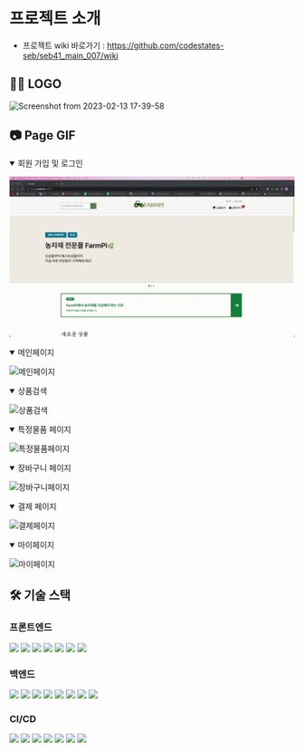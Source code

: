 
# **프로젝트 소개**

- 프로젝트 wiki 바로가기 : https://github.com/codestates-seb/seb41_main_007/wiki
## **👨‍🌾 LOGO**
![Screenshot from 2023-02-13 17-39-58](https://user-images.githubusercontent.com/93567754/218410220-0b14790a-5f77-4f9f-934d-b33a97df028c.png)

    
## 📷 Page GIF
<details open>
<summary> 회원 가입 및 로그인</summary>

![리뷰기능](https://github.com/Ksiyeong/FarmAndPeople-gif/blob/main/%ED%9A%8C%EC%9B%90%EA%B0%80%EC%9E%85%EB%B0%8F%EB%A1%9C%EA%B7%B8%EC%9D%B8.gif?raw=true)
</details>
<details open>
<summary>메인페이지</summary>

![메인페이지](https://github.com/Ksiyeong/FarmAndPeople-gif/blob/main/%EB%A9%94%EC%9D%B8%ED%8E%98%EC%9D%B4%EC%A7%80.gif?raw=true)
</details>
<details open>
<summary>상품검색</summary>

![상품검색](https://github.com/Ksiyeong/FarmAndPeople-gif/blob/main/%EC%83%81%ED%92%88%EA%B2%80%EC%83%89.gif?raw=true)
</details>
<details open>
<summary>특정물품 페이지</summary>

![특정물품페이지](https://github.com/Ksiyeong/FarmAndPeople-gif/blob/main/%ED%8A%B9%EC%A0%95%EB%AC%BC%ED%92%88%ED%8E%98%EC%9D%B4%EC%A7%80.gif?raw=true)
</details>
<details open>
<summary>장바구니 페이지</summary>

![장바구니페이지](https://github.com/Ksiyeong/FarmAndPeople-gif/blob/main/%EC%9E%A5%EB%B0%94%EA%B5%AC%EB%8B%88%ED%8E%98%EC%9D%B4%EC%A7%80.gif?raw=true)
</details>
<details open>
<summary>결제 페이지</summary>

![결제페이지](https://user-images.githubusercontent.com/107738517/215788133-63edb67b-0343-4e7d-81ce-e7c7513f2cbd.gif)

</details>
<details open>
<summary>마이페이지</summary>

![마이페이지](https://github.com/Ksiyeong/FarmAndPeople-gif/blob/main/%EB%A7%88%EC%9D%B4%ED%8E%98%EC%9D%B4%EC%A7%80.gif?raw=true)
</details>

## **🛠️ 기술 스택**

### 프론트엔드

<img src="https://img.shields.io/badge/React-61DAFB?style=for-the-badge&logo=React&logoColor=white"> <img src="https://img.shields.io/badge/TypeScript-007ACC?style=for-the-badge&logo=typescript&logoColor=white"> <img src="https://img.shields.io/badge/Tailwind_CSS-38B2AC?style=for-the-badge&logo=tailwind-css&logoColor=white"> <img src="https://img.shields.io/badge/React%20Query-FF4154?style=for-the-badge&logo=React%20Query&logoColor=white"> <img src="https://img.shields.io/badge/Styled Component-DB7093?style=for-the-badge&logo=styled-components&logoColor=white"> <img src="https://img.shields.io/badge/Redux Toolkit-764ABC?style=for-the-badge&logo=Redux&logoColor=white"> <img src="https://img.shields.io/badge/Axios-5A29E4?style=for-the-badge&logo=Axios&logoColor=white">

### 백엔드
<img src="https://img.shields.io/badge/JAVA-007396?style=for-the-badge&logo=java&logoColor=white"> <img src="https://img.shields.io/badge/Spring Boot-6DB33F?style=for-the-badge&logo=Spring Boot&logoColor=white"> <img src="https://img.shields.io/badge/Spring Security-6DB33F?style=for-the-badge&logo=Spring Security&logoColor=white"> <img src="https://img.shields.io/badge/Spring Data Jpa-6DB33F?style=for-the-badge"> <img src="https://img.shields.io/badge/Query%20Dsl-59666C?style=for-the-badge&logo=&logoColor=white"> <img src="https://img.shields.io/badge/MySQL-4479A1?style=for-the-badge&logo=MySQL&logoColor=white"> <img src="https://img.shields.io/badge/JSON%20Web%20Tokens-000000?style=for-the-badge&logo=JSON%20Web%20Tokens&logoColor=white"> <img src="https://img.shields.io/badge/OAuth2.0-000000?style=for-the-badge&logo=&logoColor=white">

### CI/CD
<img src="https://img.shields.io/badge/Github-181717?style=for-the-badge&logo=Github&logoColor=white"> <img src="https://img.shields.io/badge/Amazon%20S3-569A31?style=for-the-badge&logo=Amazon%20S3&logoColor=white"> <img src="https://img.shields.io/badge/AWS%20Amplifyt-FF9900?style=for-the-badge&logo=AWS%20Amplify&logoColor=white"> <img src="https://img.shields.io/badge/Amazon%20RDS-527FFF?style=for-the-badge&logo=Amazon%20RDS&logoColor=white"> <img src="https://img.shields.io/badge/linode-00A95C?style=for-the-badge&logo=linode&logoColor=white"> <img src="https://img.shields.io/badge/Slack-4A154B?style=for-the-badge&logo=slack&logoColor=white"> <img src="https://img.shields.io/badge/Discord-5865F2?style=for-the-badge&logo=Discord&logoColor=white">

